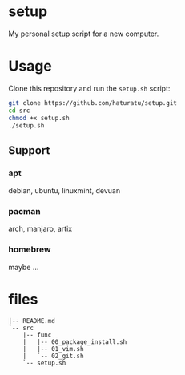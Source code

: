 # setup
My personal setup script for a new computer.

# Usage
Clone this repository and run the `setup.sh` script:

```bash
git clone https://github.com/haturatu/setup.git
cd src
chmod +x setup.sh
./setup.sh
```
## Support
### apt
debian, ubuntu, linuxmint, devuan

### pacman
arch, manjaro, artix

### homebrew
maybe ...

# files
```
|-- README.md
`-- src
    |-- func
    |   |-- 00_package_install.sh
    |   |-- 01_vim.sh
    |   `-- 02_git.sh
    `-- setup.sh
```
